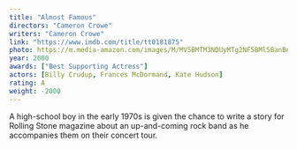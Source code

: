 ```yaml
---
title: "Almost Famous"
directors: "Cameron Crowe"
writers: "Cameron Crowe"
link: "https://www.imdb.com/title/tt0181875"
photo: https://m.media-amazon.com/images/M/MV5BMTM3NDUyMTg2NF5BMl5BanBnXkFtZTcwMTg5ODUxMQ@@._V1_FMjpg_UX263_.jpg
year: 2000
awards: ["Best Supporting Actress"]
actors: [Billy Crudup, Frances McDormand, Kate Hudson]
rating: A
weight: -2000
---
```

A high-school boy in the early 1970s is given the chance to write a story for Rolling Stone magazine about an up-and-coming rock band as he accompanies them on their concert tour.